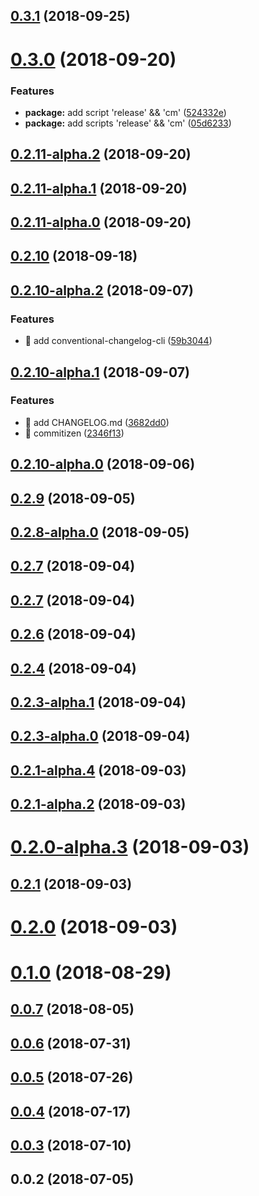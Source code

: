 <a name="0.3.1"></a>

## [0.3.1](https://github.com/vito24/cka/compare/v0.3.0...v0.3.1) (2018-09-25)

<a name="0.3.0"></a>

# [0.3.0](https://github.com/vito24/cka/compare/v0.2.11-alpha.2...v0.3.0) (2018-09-20)

### Features

- **package:** add script 'release' && 'cm' ([524332e](https://github.com/vito24/cka/commit/524332e))
- **package:** add scripts 'release' && 'cm' ([05d6233](https://github.com/vito24/cka/commit/05d6233))

<a name="0.2.11-alpha.2"></a>

## [0.2.11-alpha.2](https://github.com/vito24/cka/compare/v0.2.11-alpha.1...v0.2.11-alpha.2) (2018-09-20)

<a name="0.2.11-alpha.1"></a>

## [0.2.11-alpha.1](https://github.com/vito24/cka/compare/0.2.11-alpha.0...v0.2.11-alpha.1) (2018-09-20)

<a name="0.2.11-alpha.0"></a>

## [0.2.11-alpha.0](https://github.com/vito24/cka/compare/0.2.10...0.2.11-alpha.0) (2018-09-20)

<a name="0.2.10"></a>

## [0.2.10](https://github.com/vito24/cka/compare/0.2.10-alpha.2...0.2.10) (2018-09-18)

<a name="0.2.10-alpha.2"></a>

## [0.2.10-alpha.2](https://github.com/vito24/cka/compare/0.2.10-alpha.1...0.2.10-alpha.2) (2018-09-07)

### Features

- 🎸 add conventional-changelog-cli ([59b3044](https://github.com/vito24/cka/commit/59b3044))

<a name="0.2.10-alpha.1"></a>

## [0.2.10-alpha.1](https://github.com/vito24/cka/compare/0.2.10-alpha.0...0.2.10-alpha.1) (2018-09-07)

### Features

- 🎸 add CHANGELOG.md ([3682dd0](https://github.com/vito24/cka/commit/3682dd0))
- 🎸 commitizen ([2346f13](https://github.com/vito24/cka/commit/2346f13))

<a name="0.2.10-alpha.0"></a>

## [0.2.10-alpha.0](https://github.com/vito24/cka/compare/0.2.9...0.2.10-alpha.0) (2018-09-06)

<a name="0.2.9"></a>

## [0.2.9](https://github.com/vito24/cka/compare/0.2.8-alpha.0...0.2.9) (2018-09-05)

<a name="0.2.8-alpha.0"></a>

## [0.2.8-alpha.0](https://github.com/vito24/cka/compare/0.2.7...0.2.8-alpha.0) (2018-09-05)

<a name="0.2.7"></a>

## [0.2.7](https://github.com/vito24/cka/compare/v0.2.7...0.2.7) (2018-09-04)

<a name="0.2.7"></a>

## [0.2.7](https://github.com/vito24/cka/compare/0.2.6...v0.2.7) (2018-09-04)

<a name="0.2.6"></a>

## [0.2.6](https://github.com/vito24/cka/compare/0.2.4...0.2.6) (2018-09-04)

<a name="0.2.4"></a>

## [0.2.4](https://github.com/vito24/cka/compare/0.2.3-alpha.1...0.2.4) (2018-09-04)

<a name="0.2.3-alpha.1"></a>

## [0.2.3-alpha.1](https://github.com/vito24/cka/compare/0.2.3-alpha.0...0.2.3-alpha.1) (2018-09-04)

<a name="0.2.3-alpha.0"></a>

## [0.2.3-alpha.0](https://github.com/vito24/cka/compare/0.2.1-alpha.4...0.2.3-alpha.0) (2018-09-04)

<a name="0.2.1-alpha.4"></a>

## [0.2.1-alpha.4](https://github.com/vito24/cka/compare/0.2.1-alpha.3...0.2.1-alpha.4) (2018-09-03)

<a name="0.2.1-alpha.2"></a>

## [0.2.1-alpha.2](https://github.com/vito24/cka/compare/0.2.1-alpha.1...0.2.1-alpha.2) (2018-09-03)

<a name="0.2.0-alpha.3"></a>

# [0.2.0-alpha.3](https://github.com/vito24/cka/compare/v0.2.1...0.2.0-alpha.3) (2018-09-03)

<a name="0.2.1"></a>

## [0.2.1](https://github.com/vito24/cka/compare/0.2.0-alpha.2...v0.2.1) (2018-09-03)

<a name="0.2.0"></a>

# [0.2.0](https://github.com/vito24/cka/compare/v0.1.0...v0.2.0) (2018-09-03)

<a name="0.1.0"></a>

# [0.1.0](https://github.com/vito24/cka/compare/v0.0.7...v0.1.0) (2018-08-29)

<a name="0.0.7"></a>

## [0.0.7](https://github.com/vito24/cka/compare/v0.0.6...v0.0.7) (2018-08-05)

<a name="0.0.6"></a>

## [0.0.6](https://github.com/vito24/cka/compare/v0.0.5...v0.0.6) (2018-07-31)

<a name="0.0.5"></a>

## [0.0.5](https://github.com/vito24/cka/compare/v0.0.4...v0.0.5) (2018-07-26)

<a name="0.0.4"></a>

## [0.0.4](https://github.com/vito24/cka/compare/v0.0.3...v0.0.4) (2018-07-17)

<a name="0.0.3"></a>

## [0.0.3](https://github.com/vito24/cka/compare/v0.0.2...v0.0.3) (2018-07-10)

<a name="0.0.2"></a>

## 0.0.2 (2018-07-05)

